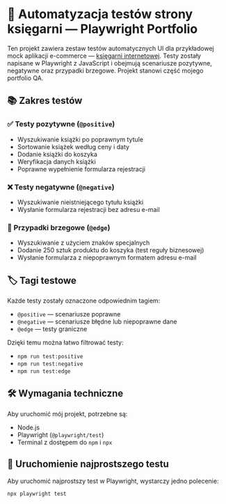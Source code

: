 # 🧪 Automatyzacja testów strony księgarni — Playwright Portfolio

Ten projekt zawiera zestaw testów automatycznych UI dla przykładowej mock aplikacji e-commerce — [księgarni internetowej](https://practice.expandtesting.com/bookstore). Testy zostały napisane w Playwright z JavaScript i obejmują scenariusze pozytywne, negatywne oraz przypadki brzegowe. Projekt stanowi część mojego portfolio QA.

## 📚 Zakres testów

### ✅ Testy pozytywne (`@positive`)
- Wyszukiwanie książki po poprawnym tytule
- Sortowanie książek według ceny i daty
- Dodanie książki do koszyka
- Weryfikacja danych książki
- Poprawne wypełnienie formularza rejestracji

### ❌ Testy negatywne (`@negative`)
- Wyszukiwanie nieistniejącego tytułu książki
- Wysłanie formularza rejestracji bez adresu e-mail

### 🧪 Przypadki brzegowe (`@edge`)
- Wyszukiwanie z użyciem znaków specjalnych
- Dodanie 250 sztuk produktu do koszyka (test reguły biznesowej)
- Wysłanie formularza z niepoprawnym formatem adresu e-mail

## 🏷️ Tagi testowe

Każde testy zostały oznaczone odpowiednim tagiem:
- `@positive` — scenariusze poprawne
- `@negative` — scenariusze błędne lub niepoprawne dane
- `@edge` — testy graniczne

Dzięki temu można łatwo filtrować testy:

- `npm run test:positive`
- `npm run test:negative`
- `npm run test:edge`

## 🛠️ Wymagania techniczne

Aby uruchomić mój projekt, potrzebne są:

- Node.js
- Playwright (`@playwright/test`)
- Terminal z dostępem do `npm` i `npx`

## 🚀 Uruchomienie najprostszego testu

Aby uruchomić najprostszy test w Playwright, wystarczy jedno polecenie:

`npx playwright test`
